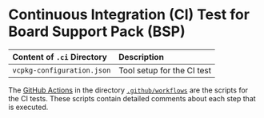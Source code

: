 # Continuous Integration (CI) Test for Board Support Pack (BSP)

Content of `.ci` Directory   | Description
:----------------------------|:-----------------
`vcpkg-configuration.json`   | Tool setup for the CI test

The [GitHub Actions](https://github.com/Arm-Examples/SDS-Examples/tree/main/README.md#github-actions) in the directory [`.github/workflows`](https://github.com/Arm-Examples/SDS-Examples/tree/main/.github/workflows) are the scripts for the CI tests. These scripts contain detailed comments about each step that is executed.
